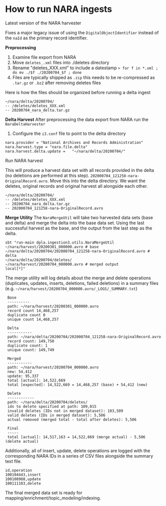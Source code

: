 # How to run NARA ingests

Latest version of the NARA harvester 

Fixes a major legacy issue of using the `DigitalObjectIdentifier` instead of the `naId` as the primary record identifier.  

**Preprocessing** 
1. Examine file export from NARA 
2. Move `deletes_.xml` files into ./deletes directory 
3. Rename "deletes_XXX.xml" to include a datestamp 
`> for f in *.xml ; do mv ./$f ./20200704_$f ; done`
4. Files are typically shipped as `.zip` this needs to be re-compressed as `.tar.gz` or `.bz2` after removing deletes files

Here is how the files should be organized before running a delta ingest
```
~/nara/delta/20200704/
-- /deletes/deletes_XXX.xml
-- 20200704_nara_delta.tar.gz
```

**Delta Harvest**
After preprocessing the data export from NARA run the `NaraDeltaHarvester`
1. Configure the `i3.conf` file to point to the delta directory 
```
nara.provider = "National Archives and Records Administration"
nara.harvest.type = "nara.file.delta"
nara.harvest.delta.update =   "~/nara/delta/20200704/"
```
Run NARA harvest

This will produce a harvest data set with all records provided in the delta (no deletions are performed at this step). 
`202000704_121258-nara-OriginalRecord.avro`. Move this into the delta directory. We want the deletes, original records and original harvest all alongside each other.

```
~/nara/delta/20200704/
-- /deletes/deletes_XXX.xml
-- 20200704_nara_delta.tar.gz
-- 202000704_121258-nara-OriginalRecord.avro
```

**Merge Utility**
The `NaraMergeUtil` will take two harvested data sets (base and delta) and merge the delta into the base data set. Using the last successful harvest as the base, and the output from the last step as the delta.
```
sbt "run-main dpla.ingestion3.utils.NaraMergeUtil 
~/nara/harvest/20200301_000000.avro # base
~/nara/delta/20200704/202000704_121258-nara-OriginalRecord.avro # delta
~/nara/delta/20200704/deletes/ 
~/nara/harvest/20200704_000000.avro # merged output 
local[*]"
```

The merge utility will log details about the merge and delete operations (duplicates, updates, inserts, deletions, failed deletions) in a summary files (e.g. `~/nara/harvest/20200704_000000.avro/_LOGS/_SUMMARY.txt`)
```
 Base
 ----------
 path: ~/nara/harvest/20200301_000000.avro
 record count 14,468,257
 duplicate count 0
 unique count 14,468,257

 Delta
 -----------
 path: ~/nara/delta/20200704/202000704_121258-nara-OriginalRecord.avro 
 record count: 149,750
 duplicate count: 1
 unique count: 149,749

 Merged
 -----------
 path: ~/nara/harvest/20200704_000000.avro
 new: 54,412
 update: 95,337
 total [actual]: 14,522,669
 total [expected]: 14,522,669 = 14,468,257 (base) + 54,412 (new)

 Delete
 ------------
 path: ~/nara/delta/20200704/deletes/
 ids to delete specified at path: 109,015
 invalid deletes (IDs not in merged dataset): 103,509
 valid deletes (IDs in merged dataset): 5,506
 actual removed (merged total - total after deletes): 5,506

 Final
 -----
 total [actual]: 14,517,163 = 14,522,669 (merge actual) - 5,506 (delete actual)
```

Additionally, all of insert, update, delete operations are logged with the corresponding NARA IDs in a series of CSV files alongside the summary text file. 
```
id,operation
100104443,insert
100108988,update
100111103,delete
```

The final merged data set is ready for mapping/enrichment/topic_modeling/indexing.
